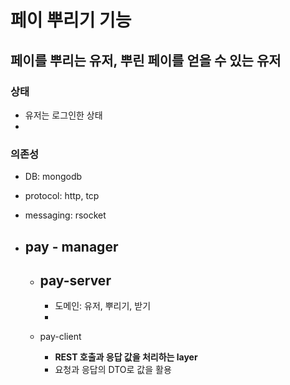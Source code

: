 # 페이 뿌리기 기능

## 페이를 뿌리는 유저, 뿌린 페이를 얻을 수 있는 유저

### 상태
- 유저는 로그인한 상태
- 

### 의존성
- DB: mongodb
- protocol: http, tcp
- messaging: rsocket




- pay - manager
    -
    - pay-server
        -
        - 도메인: 유저, 뿌리기, 받기
        - 
      
    - pay-client
        - **REST 호출과 응답 값을 처리하는 layer**
        - 요청과 응답의 DTO로 값을 활용
        
        
        
